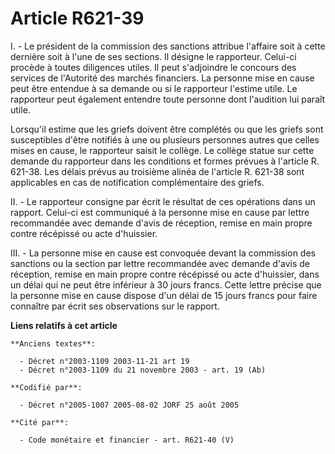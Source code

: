 # Article R621-39

I. - Le président de la commission des sanctions attribue l'affaire soit à cette dernière soit à l'une de ses sections. Il
désigne le rapporteur. Celui-ci procède à toutes diligences utiles. Il peut s'adjoindre le concours des services de
l'Autorité des marchés financiers. La personne mise en cause peut être entendue à sa demande ou si le rapporteur l'estime
utile. Le rapporteur peut également entendre toute personne dont l'audition lui paraît utile.

Lorsqu'il estime que les griefs doivent être complétés ou que les griefs sont susceptibles d'être notifiés à une ou plusieurs
personnes autres que celles mises en cause, le rapporteur saisit le collège. Le collège statue sur cette demande du
rapporteur dans les conditions et formes prévues à l'article R. 621-38. Les délais prévus au troisième alinéa de l'article R.
621-38 sont applicables en cas de notification complémentaire des griefs.

II. - Le rapporteur consigne par écrit le résultat de ces opérations dans un rapport. Celui-ci est communiqué à la personne
mise en cause par lettre recommandée avec demande d'avis de réception, remise en main propre contre récépissé ou acte
d'huissier.

III. - La personne mise en cause est convoquée devant la commission des sanctions ou la section par lettre recommandée avec
demande d'avis de réception, remise en main propre contre récépissé ou acte d'huissier, dans un délai qui ne peut être
inférieur à 30 jours francs. Cette lettre précise que la personne mise en cause dispose d'un délai de 15 jours francs pour
faire connaître par écrit ses observations sur le rapport.

**Liens relatifs à cet article**

	**Anciens textes**:

	  - Décret n°2003-1109 2003-11-21 art 19
	  - Décret n°2003-1109 du 21 novembre 2003 - art. 19 (Ab)

	**Codifié par**:

	  - Décret n°2005-1007 2005-08-02 JORF 25 août 2005

	**Cité par**:

	  - Code monétaire et financier - art. R621-40 (V)
